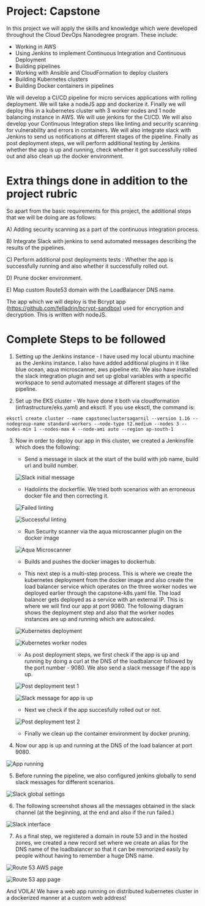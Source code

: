 # Project: Capstone

In this project we will apply the skills and knowledge which were developed throughout the Cloud DevOps Nanodegree program. These include:

- Working in AWS
- Using Jenkins to implement Continuous Integration and Continuous Deployment
- Building pipelines
- Working with Ansible and CloudFormation to deploy clusters
- Building Kubernetes clusters
- Building Docker containers in pipelines

We will develop a CI/CD pipeline for micro services applications with rolling deployment. We will take a nodeJS app and dockerize it. Finally we will deploy this in a kubernetes cluster with 3 worker nodes and 1 node balancing instance in AWS. We will use jenkins for the CI/CD. We will also develop your Continuous Integration steps like linting and security scanning for vulnerability and errors in containers. We will also integrate slack with Jenkins to send us notifications at different stages of the pipeline. Finally as post deployment steps, we will perform additional testing by Jenkins whether the app is up and running, check whether it got successfully rolled out and also clean up the docker environment.

# Extra things done in addition to the project rubric

So apart from the basic requirements for this project, the additional steps that we will be doing are as follows:

A) Adding security scanning as a part of the continuous integration process.

B) Integrate Slack with jenkins to send automated messages describing the results of the pipelines.

C) Perform additional post deployments tests : Whether the app is successfully running and also whether it successfully rolled out.

D) Prune docker environment.

E) Map custom Route53 domain with the LoadBalancer DNS name.

The app which we will deploy is the Bcrypt app (https://github.com/felladrin/bcrypt-sandbox) used for encryption and decryption. This is written with nodeJS.

# Complete Steps to be followed

1. Setting up the Jenkins instance - I have used my local ubuntu machine as the Jenkins instance. I also have added additional plugins in it like blue ocean, aqua microscanner, aws pipeline etc. We also have installed the slack integration plugin and set up global variables with a specific workspace to send automated message at different stages of the pipeline.

2. Set up the EKS cluster - We have done it both via cloudformation (infrastructure/eks.yaml) and eksctl. If you use eksctl, the command is:

```eksctl create cluster --name capstoneclustersagarnil --version 1.16 --nodegroup-name standard-workers --node-type t2.medium --nodes 3 --nodes-min 1 --nodes-max 4 --node-ami auto --region ap-south-1```

3. Now in order to deploy our app in this cluster, we created a Jenkinsfile which does the following:

   - Send a message in slack at the start of the build with job name, build url and build number.
   
   ![Slack initial message](screenshots/9_slack_automated_message_at_start.png)
   
   - Hadolints the dockerfile. We tried both scenarios with an erroneous docker file and then correcting it.
   
   ![Failed linting](screenshots/1_jenkins_pipeline_failed.png)
   
   ![Successful linting](screenshots/2_jenkins_pipeline_success.png)
   
   - Run Security scanner via the aqua microscanner plugin on the docker image
   
   ![Aqua Microscanner](screenshots/3_pre_deployment_check_scan_container.png)
   
   - Builds and pushes the docker images to dockerhub.
   
   - This next step is a multi-step process. This is where we create the kubernetes deployment from the docker image and also create the load balancer service which operates on the three worker nodes we deployed earlier through the capstone-k8s.yaml file. The load balancer gets deployed as a service with an external IP. This is where we will find our app at port 9080. The following diagram shows the deployment step and also that the worker nodes instances are up and running which are autoscaled.
   
   ![Kubernetes deployment](screenshots/4_kubernetes_deploy.png)
   
   ![Kubernetes worker nodes](screenshots/5_kubernetes_worker_nodes_ec2_up.png)
   
   - As post deployment steps, we first check if the app is up and running by doing a curl at the DNS of the loadbalancer followed by the port number - 9080. We also send a slack message if the app is up.
   
   ![Post deployment test 1](screenshots/6_post_deployment_check_1_app_running.png)
   
   ![Slack message for app is up](screenshots/10_slack_automated_message_if_app_is_up.png)
   
   - Next we check if the app succesfully rolled out or not.
   
   ![Post deployment test 2](screenshots/7_post_deployment_check_2_app_rolled_out.png)
   
   - Finally we clean up the container environment by docker pruning.
   
4. Now our app is up and running at the DNS of the load balancer at port 9080.
   
![App running](screenshots/8_final_app_up_and_running.png)

5. Before running the pipeline, we also configured jenkins globally to send slack messages for different scenarios.

![Slack global settings](screenshots/11_slack_automated_message_setting_global.png)

6. The following screenshot shows all the messages obtained in the slack channel (at the beginning, at the end and also if the run failed.)

![Slack interface](screenshots/12_automated_slack_notification_from_jenkins.png)

7. As a final step, we registered a domain in route 53 and in the hosted zones, we created a new record set where we create an alias for the DNS name of the loadbalancer so that it can be memorized easily by people without having to remember a huge DNS name.

![Route 53 AWS page](screenshots/13_route_53_aws_page_record_set.png)

![Route 53 app page](screenshots/14_route_53_mapping.png)


And VOILA! We have a web app running on distributed kubernetes cluster in a dockerized manner at a custom web address!
